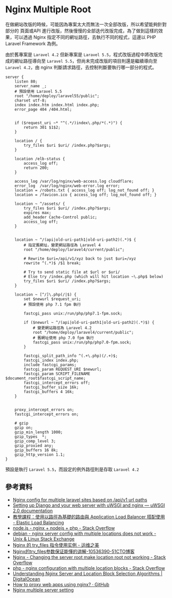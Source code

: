 # Nginx Multiple Root

在做網站改版的時候，可能因為專案太大而無法一次全部改版，所以希望能夠針對部分的 頁面或API 進行改版，然後慢慢的全部迭代改版完成，為了做到這樣的效果，可以透過 Nginx 指定不同的網址路徑，去執行不同的程式，這邊以 PHP Laravel Framework 為例。

由於舊專案是 `Laravel 4.2` 但新專案是 `Laravel 5.5`，程式改版過程中將改版完成的網址路徑導向至 `Laravel 5.5`，但尚未完成改版的項目則還是繼續導向至 `Laravel 4.2`，由 nginx 判斷請求路徑，去控制判斷要執行哪一部分的程式。


```shell
server {
    listen 80;
    server_name _;
    # 預設使用 Laravel 5.5
    root "/home/deploy/laravel55/public";
    charset utf-8;
    index index.htm index.html index.php;
    error_page 404 /404.html;


    if ($request_uri ~* "^(.*/)index\.php/*(.*)") {
        return 301 $1$2;
    }

    location / {
        try_files $uri $uri/ /index.php?$args;
    }

    location /elb-status {
        access_log off;
        return 200;
    }

    access_log /var/log/nginx/web-access.log cloudflare;
    error_log  /var/log/nginx/web-error.log error;
    location = /robots.txt { access_log off; log_not_found off; }
    location = /favicon.ico { access_log off; log_not_found off; }

    location ~ ^/assets/ {
        try_files $uri $uri/ /index.php?$args;
        expires max;
        add_header Cache-Control public;
        access_log off;
    }


    location ~ ^/(api|old-uri-path1|old-uri-path2)(.*)$ {
        # 指定舊網址，變更網站路徑為 Laravel 4
        root "/home/deploy/laravel4/current/public";

        # Rewrite $uri=/api/v1/xyz back to just $uri=/xyz
        rewrite ^(.*)$ /$1 break;

        # Try to send static file at $url or $uri/
        # Else try /index.php (which will hit location ~\.php$ below)
        try_files $uri $uri/ /index.php?$args;
    }

    location ~ [^/]\.php(/|$) {
        set $newurl $request_uri;
        # 預設使用 php 7.1 fpm 執行

        fastcgi_pass unix:/run/php/php7.1-fpm.sock;

        if ($newurl ~ ^/(api|old-uri-path1|old-uri-path2)(.*)$) {
            # 變更網站路徑為 Laravel 4.2
            root "/home/deploy/laravel4/current/public";
            # 舊網址使用 php 7.0 fpm 執行
            fastcgi_pass unix:/run/php/php7.0-fpm.sock;
        }

        fastcgi_split_path_info ^(.+\.php)(/.+)$;
        fastcgi_index index.php;
        include fastcgi_params;
        fastcgi_param REQUEST_URI $newurl;
        fastcgi_param SCRIPT_FILENAME $document_root$fastcgi_script_name;
        fastcgi_intercept_errors off;
        fastcgi_buffer_size 16k;
        fastcgi_buffers 4 16k;
    }


    proxy_intercept_errors on;
    fastcgi_intercept_errors on;

    # gzip
    gzip on;
    gzip_min_length 1000;
    gzip_types  *;
    gzip_comp_level 3;
    gzip_proxied any;
    gzip_buffers 16 8k;
    gzip_http_version 1.1;
}
```

預設是執行 `Laravel 5.5`，而設定的例外路徑則是存取 `Laravel 4.2`

## 參考資料
* [Nginx config for multiple laravel sites based on /api/v1 url paths](https://gist.github.com/mreschke/27bfafb84add38d3bab8)
* [Setting up Django and your web server with uWSGI and nginx — uWSGI 2.0 documentation](https://uwsgi-docs.readthedocs.io/en/latest/tutorials/Django_and_nginx.html)
* [教學課程：使用以路徑為基礎的路由與 Application Load Balancer 搭配使用 - Elastic Load Balancing](https://docs.aws.amazon.com/zh_tw/elasticloadbalancing/latest/application/tutorial-load-balancer-routing.html)
* [node.js - nginx + nodejs + php - Stack Overflow](https://stackoverflow.com/questions/13999069/nginx-nodejs-php)
* [debian - nginx server config with multiple locations does not work - Unix & Linux Stack Exchange](https://unix.stackexchange.com/questions/134087/nginx-server-config-with-multiple-locations-does-not-work)
* [Nginx 的 try_files 指令使用实例 - 运维之美](https://www.hi-linux.com/posts/53878.html)
* [Nginx的try_files参数保证能懂的讲解-10536390-51CTO博客](https://blog.51cto.com/10546390/1754757)
* [Nginx - Changing the server root make location root not working - Stack Overflow](https://stackoverflow.com/questions/35220769/nginx-changing-the-server-root-make-location-root-not-working)
* [php - nginx configuration with multiple location blocks - Stack Overflow](https://stackoverflow.com/questions/34082831/nginx-configuration-with-multiple-location-blocks?rq=1)
* [Understanding Nginx Server and Location Block Selection Algorithms | DigitalOcean](https://www.digitalocean.com/community/tutorials/understanding-nginx-server-and-location-block-selection-algorithms)
* [How to proxy web apps using nginx? · GitHub](https://gist.github.com/soheilhy/8b94347ff8336d971ad0)
* [Nginx multiple server setting](https://blog.bluehat-lab.org/nginx-multiple-server-setting-with-single-ip/)
